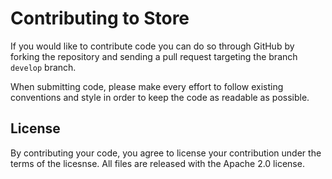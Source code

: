 # Contributing to Store

If you would like to contribute code you can do so through GitHub by forking the repository and sending a pull request targeting the branch `develop` branch.

When submitting code, please make every effort to follow existing conventions and style in order to keep the code as readable as possible.

## License

By contributing your code, you agree to license your contribution under the terms of the licesnse.
All files are released with the Apache 2.0 license.
